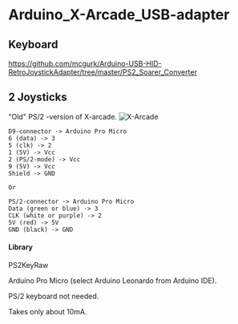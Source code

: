 # Arduino_X-Arcade_USB-adapter

## Keyboard
https://github.com/mcgurk/Arduino-USB-HID-RetroJoystickAdapter/tree/master/PS2_Soarer_Converter

## 2 Joysticks

"Old" PS/2 -version of X-arcade.
![X-Arcade](https://github.com/mcgurk/Arduino-USB-HID-RetroJoystickAdapter/raw/master/Images/x-arcade-dual-joystick.jpg)

```
D9-connector -> Arduino Pro Micro
6 (data) -> 3
5 (clk) -> 2
1 (5V) -> Vcc
2 (PS/2-mode) -> Vcc
9 (5V) -> Vcc
Shield -> GND

Or

PS/2-connector -> Arduino Pro Micro
Data (green or blue) -> 3
CLK (white or purple) -> 2
5V (red) -> 5V
GND (black) -> GND

```
#### Library
PS2KeyRaw

Arduino Pro Micro (select Arduino Leonardo from Arduino IDE).

PS/2 keyboard not needed.

Takes only about 10mA.


